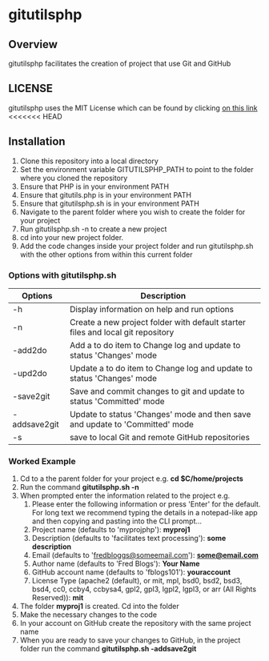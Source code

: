 # gitutilsphp

## Overview 
gitutilsphp facilitates the creation of project that use Git and GitHub

## LICENSE
gitutilsphp uses the MIT License which can be found by clicking [on this link](https://github.com/ianlow27/gitutilsphp/blob/main/LICENSE.md)
<<<<<<< HEAD

## Installation
1. Clone this repository into a local directory
1. Set the environment variable GITUTILSPHP_PATH to point to the folder where you cloned the repository
1. Ensure that PHP is in your environment PATH
1. Ensure that gitutils.php is in your environment PATH
1. Ensure that gitutilsphp.sh is in your environment PATH
1. Navigate to the parent folder where you wish to create the folder for your project
1. Run gitutilsphp.sh -n to create a new project
1. cd into your new project folder.
1. Add the code changes inside your project folder and run gitutilsphp.sh with the other options from within this current folder

### Options with gitutilsphp.sh
| Options | Description |
|---------|-------------|
|-h   |         Display information on help and run options  |
|-n    |        Create a new project folder with default starter files and local git repository |
|-add2do  |     Add a to do item to Change log and update to status 'Changes' mode |
|-upd2do   |    Update a to do item to Change log and update to status 'Changes' mode |
|-save2git  |   Save and commit changes to git and update to status 'Committed' mode |
|-addsave2git | Update to status 'Changes' mode and then save and update to 'Committed' mode |
|-s          |  save to local Git and remote GitHub repositories |

### Worked Example
1. Cd to a the parent folder for your project e.g. **cd $C/home/projects**
1. Run the command **gitutilsphp.sh -n**
1. When prompted enter the information related to the project e.g. 
    1. Please enter the following information or press 'Enter' for the default. For long text we recommend typing the details in a notepad-like app and then copying and pasting into the CLI prompt...                                
    1. Project name (defaults to 'myprojphp'): **myproj1**
    1. Description (defaults to 'facilitates text processing'): **some description**
    1. Email (defaults to 'fredbloggs@someemail.com'): **some@email.com**
    1. Author name (defaults to 'Fred Blogs'): **Your Name**
    1. GitHub account name (defaults to 'fblogs101'): **youraccount**   
    1. License Type (apache2 (default), or mit, mpl, bsd0, bsd2, bsd3, bsd4, cc0, ccby4, ccbysa4, gpl2, gpl3, lgpl2, lgpl3, or arr (All Rights Reserved)): **mit**        
1. The folder **myproj1** is created. Cd into the folder
1. Make the necessary changes to the code
1. In your account on GitHub create the repository with the same project name
1. When you are ready to save your changes to GitHub, in the project folder run the command **gitutilsphp.sh -addsave2git**

